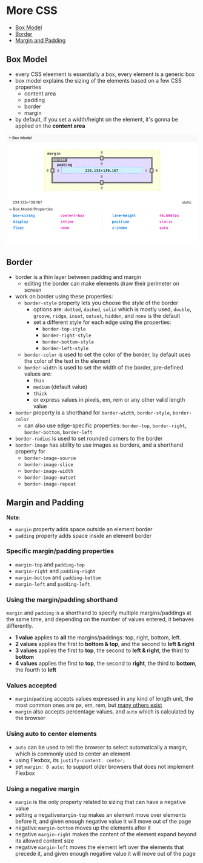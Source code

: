 # More CSS

- [Box Model](#box-model)
- [Border](#border)
- [Margin and Padding](#margin-and-padding)


## Box Model
- every CSS eleement is essentially a box, every element is a generic box
- box model explains the sizing of the elements based on a few CSS properties
  - content area
  - padding
  - border
  - margin
- by default, if you set a width/height on the element, it's gonna be applied on the **content area**

![Box Model](box-model.png)


## Border

- border is a thin layer between padding and margin 
  - editing the border can make elements draw their perimeter on screen
- work on border using these properties:
  - `border-style` property lets you choose the style of the border
    - options are: `dotted`, `dashed`, `solid` which is mostly used, `double`, `groove`, `ridge`, `inset`, `outset`, `hidden`, and `none` is the default
    - set a different style for each edge using the properties:
      - `border-top-style`
      - `border-right-style`
      - `border-bottom-style`
      - `border-left-style`
  - `border-color` is used to set the color of the border, by default uses the color of the text in the element
  - `border-width` is used to set the width of the border, pre-defined values are:
    - `thin`
    - `medium` (default value)
    - `thick`
    - or express values in pixels, em, rem or any other valid length value
- `border` property is a shorthand for `border-width`, `border-style`, `border-color`
  - can also use edge-specific properties: `border-top`, `border-right`, `border-bottom`, `border-left`
- `border-radius` is used to set rounded corners to the border
- `border-image` has ability to use images as borders, and a shorthand property for
  - `border-image-source`
  - `border-image-slice`
  - `border-image-width`
  - `border-image-outset`
  - `border-image-repeat`


## Margin and Padding

**Note**:

- `margin` property adds space outside an element border
- `padding` property adds space inside an element border

### Specific margin/padding properties

- `margin-top` and `padding-top`
- `margin-right` and `padding-right`
- `margin-bottom` and `padding-bottom`
- `margin-left` and `padding-left`

### Using the margin/padding shorthand

`margin` and `padding` is a shorthand to specify multiple margins/paddings at the same time, and depending on the number of values entered, it behaves differently.

- **1 value** applies to **all** the margins/paddings: top, right, bottom, left.
- **2 values** applies the first to **bottom & top**, and the second to **left & right**
- **3 values** applies the first to **top**, the second to **left & right**, the third to **bottom**
- **4 values** applies the first to **top**, the second to **right**, the third to **bottom**, the fourth to **left**

### Values accepted

- `margin`/`padding` accepts values expressed in any kind of length unit, the most common ones are px, em, rem, but [many others exist](https://developer.mozilla.org/en-US/docs/Web/CSS/length)
- `margin` also accepts percentage values, and `auto` which is calculated by the browser

### Using auto to center elements

- `auto` can be used to tell the browser to select automatically a margin, which is commonly used to center an element
- using Flexbox, its `justify-content: center;`
- set `margin: 0 auto;` to support older browsers that does not implement Flexbox

### Using a negative margin

- `margin` is the only property related to sizing that can have a negative value
- setting a negative`margin-top` makes an element move over elements before it, and given enough negative value it will move out of the page
- negative `margin-bottom` moves up the elements after it
- negative `margin-right` makes the content of the element expand beyond its allowed content size
- negative `margin-left` moves the element left over the elements that precede it, and given enough negative value it will move out of the page
